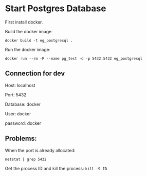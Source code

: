 # Start Postgres Database
First install docker.

Build the docker image:

``` docker build -t eg_postgresql . ```

Run the docker image:

```docker run --rm -P --name pg_test -d -p 5432:5432 eg_postgresql```

## Connection for dev

Host: localhost

Port: 5432

Database: docker

User: docker

password: docker

## Problems:
When the port is already allocated: 

```netstat | grep 5432```

Get the process ID and kill the process:
```kill -9 ID```

